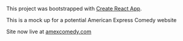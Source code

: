 This project was bootstrapped with [Create React App](https://github.com/facebookincubator/create-react-app).

This is a mock up for a potential American Express Comedy website

Site now live at [amexcomedy.com](https://www.amexcomedy.com)
